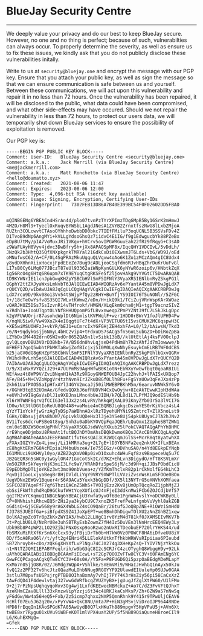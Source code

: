 # BlueJay Security Centre
---

We deeply value your privacy and do our best to keep BlueJay secure. However, no one and no thing is perfect; because of such, vulnerabilties can always occur. To properly determine the severity, as well as ensure us to fix these issues, we kindly ask that you do not publicly disclose these vulnerabilities initally.

Write to us at `security@bluejay.one` and encrypt the message with our PGP key. Ensure that you attach your public key, as well as sign the message so that we can ensure communication is safe between us and yourself. Between these communications, we will act upon this vulnerability and repair it in no less than 72 hours. Once the vulnerability has been repaired, it will be disclosed to the public, what data could have been compromised, and what other side-effects may have occured. Should we not repair the vulnerability in less than 72 hours, to protect our users data, we will temporarily shut down BlueJay services to ensure the possibility of exploitation is removed. 

Our PGP key is:
```
-----BEGIN PGP PUBLIC KEY BLOCK-----
Comment: User-ID:	BlueJay Security Centre <security@bluejay.one>
Comment: a.k.a.:	Jack Merrill (via BlueJay Security Centre) <me@jackmerrill.com>
Comment: a.k.a.:	Matt Ronchetto (via BlueJay Security Centre) <hello@doamatto.xyz>
Comment: Created:	2021-08-06 11:47
Comment: Expires:	2023-08-06 12:00
Comment: Type:	4,096-bit RSA (secret key available)
Comment: Usage:	Signing, Encryption, Certifying User-IDs
Comment: Fingerprint:	7302FEB13D86A7B40E399BC54F0F02602DD5FBAD


mQINBGENg6YBEACn4HSrAn4d/plo07tvnPzTYrXPImzTDgGMpB5By16SrK2mHmwJ
4MZO/H8Ml9+TyeclOxRuqvBYWSbL1AgdJNesA1ZVYB2ZrnxtfszNwG8lLxbZMjoA
RUZtn3COLcwvtCTAsoOYhhhoDwbbDD0bkc7TIEfFMiluP3oqUCNL5B3SSVsFDv4Z
D1TvoB9dNp6AngMYi+kVLLgYdsoGhsQz7iidvC4EiIG/f9g1EdwgucbYk88PZeBx
eDpBU7tMy/pIA7VoMuxJRi1VKgx+hVCrv5ovIPGWRGuuEah22fRz9fRqyG+C3sAD
z9WaFUAyH0Vyv4jdvc3DwBfrySh+jXx8APAOSpMF8x/IqcQHY1VDCIvL/5vDdLh/
JNzQk2b3HhtQ35QfXNXpkgnkTMRYal21GdkCxDi0EXwsmJT6Lds+VbG/WD9J/oEd
oMNufwsC62/A+CF/0L4SgPRAzMkuUgquQLVqvw4oAo6K1Zo1zMCzAQm4gIC8Udx4
y8ydDXHhnXiixHocxjFpdEEeZe7Bug9cADLjeoCSqfdm6RJvHBqZhrDuKrUuFvGl
LI7sB0Cy6LMq077JBczT87eUl93362aiWNpKynGULK6yNYwR6zoip6v/HNbtkZqX
ig56RcO4g6Htq6R6upm7xTK9EYuqCtgRKSFe5f2ljovHAkg9VYVGtCT5DwARAQAB
tD9KYWNrIE1lcnJpbGwgKHZpYSBCbHVlSmF5IFNlY3VyaXR5IENlbnRyZSkgPG1l
QGphY2ttZXJyaWxsLmNvbT6JAlQEEwEIAD4WIQRzAv6xPYantA45m8VPDwJgLdX7
rQUCYQ2D/wIbAwUJA8JqCgULCQgHAgYVCgkICwIEFgIDAQIeAQIXgAAKCRBPDwJg
LdX7rco9D/9kv08o13Vv54tSWjyPfQy2zRHY+BuYfjYS9IOI76T5uNONl//5ZFGC
1+/18cTeOwYsfv8S35QI7WLvtKWmw2/eDn/H+ikQ9k1/TCiZujVRnWspKArXWOaz
vOARJKOZ5DSs7SsIzvnR14vTHfrokf/HMGN/XLqEkm0chaOjM1+tgpT9acnzSIvZ
w7RdhTa+IooUTqptOLYNf8HHUQpomPGfLBvxnweqpZPmPYZNt39fC7L5kJkLgDpc
k2gVFUWUOrjr87asohqWplDt6NimlstKVPWqlF+wzr1HDD0rBWrV1foJlUPH94Fw
K/nqNU5iwR/Vw49XoZk4eI0qgtUFc7t4dX+VP3VETUO5tI5vsCMUK2MC6qspwH3C
+XE5wiMSUOHFzJ+vkYR/bEJ1+uCmrcIxYGFGHjZEH4xhFA+L0/l2/bAiwsN/Tkd3
/6/N+9qdykGsjj6NmyL4bHC2vip4+tFdxuDS7sACg5fn5GoLSubGZD+bDiRoZpBa
LZYbDx1M4482drnOSW2vdOr865ZQA5n1lvSibk13bB//klUtEtlAj4ksFV0OclpJ
gvlQLqovDBU3V0rD3BNb+7A/B56dn0hvLqjseD4PdHm8h7h2zAhfJd7mIowwwe/b
mFHEF17qoQ5wbhtPbMKTaBwjZofBIcjxj5I0M0LqXwNhyEsuykCmELRBTWF0dCBS
b25jaGV0dG8gKHZpYSBCbHVlSmF5IFNlY3VyaXR5IENlbnRyZSkgPGhlbGxvQGRv
YW1hdHRvLnh5ej6JAlQEEwEIAD4WIQRzAv6xPYantA45m8VPDwJgLdX7rQUCYQ2D
7AIbAwUJA8JqCgULCQgHAgYVCgkICwIEFgIDAQIeAQIXgAAKCRBPDwJgLdX7rezz
D/9/XIxRxRVYQZiJ29+A7UUPmMs9AgHWfwB0K1otN+EbWXyYwGwfbqt0qoaRBIUi
WEfAwz4t8WP9V/ZviBNqnH1kA3Rz9XGoyGNWEFOUB4JpC22hvhJ+lPAISxUXQop7
AFe/B45+M+CVZoWpgVr4tzhNvn9IrJZkuD8Gf0Llh8Fu+FgSYaUOw3qFeJXx4zPp
2kh61UafPAO5SaIpHfxAYl34GYV2mcaJj50ilMWEBPBKhM5m/6earuvNNWk5Y6vO
+/OGhW3tqB32UOmAe/GfedvQQXbJ6ufRUDVM4CxQwOyjw+8IeAkTEwwKIpH3dWAa
+eUVhJv9I9gGsVsDlJ1u9XBJnsLMnc4bUeJIDH/k7QL8d1L7LPfMJQ9odESlHb9b
Xl6rWTWNF6qrvQfCCIG3elIJx2zs4LvRV/hKkqWjXAL09iKnyZYb03r5a3lVCI7G
lD0w/Nt3tlDGtIoReUU8Q04A8+waMoie4nCBQRBJLgkgcDszmYES0rKiVbcz4sL4
qYzYT1xYckfjwGrzAgTyDSp7aWBhnAQxlRzTDyehUMYNi95ZmtrcT+ZlX5noLst9
lGHs/OBbsvjjdNa8hDW7/6pLvklUQDeHx3l3je3YSe8Uj54pkU8UyaCJTA2hJNv2
BV1iTes6dcruPSBeGt8yg/Snh3u0aDbKYOVQpFqaJQEh/LQuQmx1ZUpheSBTZWN1
cml0eSBDZW50cmUgPHNlY3VyaXR5QGJsdWVqYXkub25lPokCVAQTAQgAPhYhBHMC
/rE9hqe0DjmbxU8PAmAt1futBQJhDYOmAhsDBQkDwmoKBQsJCAcCBhUKCQgLAgQW
AgMBAh4BAheAAAoJEE8PAmAt1fut6ssQAI3CR2WQCqmJGlSS+McrR8qt8yatwhXX
yFXAxIGZYYvZo4Ljmwj/Li1kMRYa3ug+2L7gE+lD3YB5NFa2eq2nktK+IfLxBEAx
zE8hgKtERm7G0AcMIpia1M4buUszeA/Ie755EGz/+ODVhuSA0/n4Yd8EGkpEYNqb
I61MNUci9UKHVyl0yo/AZBZ2qXmV0Bp0ivD1Oxuhc4WHuFqf8zs9BapeceUq5u7C
JB2GEQR3n5sWC0y1wGylOR471GoCotSkIC/d7KZ+EhLvn3DigydO/HfT8KSVLmXr
Vm5OZRRrSkYeyrNjK3miI3Lfc9aY/VRAhDfz5peS6jM/c3d9H+qiJJBsPObdCicU
E9pEDbMgDT1joYKEz3wt3mo90nbVuea+z/YZfKmThclxR82p1rCkNolfEG4kLhC3
PqvDjIIooLxjyaBegBr8HjDVldLiYgY9VRY9XWPTlLVVziZvsnWsKLmSFOOe0BOn
UegVDNx2EWGv1Bquer4rS6A9ACa5Yuxk3bGpDDf/3X5l13NYTrG5oXNVhXOMfaea
5SFCOZ07AqeFfF7qf6ThziQACnZ5Wh5+TV0IjEzz2KvBjUmOpTQcqRoZ1jphMjZJ
ebSsiFkWfhzhdRqD9GCkufWHtYceXUficUJ4nFjeI3ddknMwiFCb6ZOJCdjbVf57
qgITM2vYCKqmuQINBGENg6YBEACjU3Ywfa9yvOf6Be1PgnWm4vslY+oDCWKBy0Ll
CP+8NNhishiRhcwEQ5rZHi2ya3kybCU9C7xnoZK5FrefPeLnfgnbVuVyhl8akZGB
oGdisQ+GjSCEw568y9rAGX4WbLGZ4sCO9QaBr/26tufGJoQBpZNE+RiOWziSmHdU
fJ378SJUEDfGa+siBfpdXS9Z41JoXpEPT+we8BmhDhDigwTOlXU2zNnZGhBZ1xqw
BolKA2ypZc0Tr8pZkKxZWYIA3/hwb12LLHgC1rv0YzM4d781kf0JXAMSEIvMKV7b
Jt+PqLbU8L8/NzRrU8e3uhSBTRyEsbZowmZ7fH4Iz5DuVEn3lNnHrcEEQ4EWy3Ly
Ubk9Bb8P4pWP2L1O29ZjbJPNxOsxp9ooRzwo2nUxRITDeobuEP720lrYHKS44/ud
fbSMXuMiRtXfKrSn6XcCcx93yJFBjiDrTb0b+H7kW0Vz0POWCF8HA6iDfveUU8iV
0D/f5oA8RaO6l//t/yft2g4ENri45LLElokAUtknTfhkbWRWVsRIpiiaa6PIeubd
SB72hroybK+cDo/zQk6gXHYXfLvPlNgu74CJX274g3XHeKpZsQ+TYIV7NjzYkkOu
n1+NtTZJQMI1EPABYFeqlrih/w9bG3qC8I2cSCRJrC4zcOTyghQ8WbggH9y+92Lk
uAYh0QARAQABiQI8BBgBCAAmFiEEcwL+sT2Gp7QOOZvFTw8CYC3V+60FAmENg6YC
GwwFCQPCagoACgkQTw8CYC3V+60s0A//Y5Fa+P8FUGD6Qi5pzpOaBEdgM3eMLapY
KxMo7n05jjO8R/02/J6Mdg3WQpA+VShlke/SnEmVMi9/WHaIJHvhGQ1nAyx50kJu
fvQ12z2PF327v6hcJtzGQazMuLOhbNNug9RGOYYF92UlawdEIUuleHp0SUJw0GAA
3stlu7M8pvfsUSPsjrgPTBB0OIhaBxmAy7vhIj7PY74K3rHsZiy56pi58CaCxXzZ
tAwFdQD41P4dewlvtaj327wwGdWRfbcgZVUZYyBX+jgUugJfZglXtPW60/U1lFMo
9+2j7rPzNpsUqhqyqoWxv3Og4wj1LxfdKEEwecNBMckuZ+Ao7C/dZ3FvVFtQJhxT
AzeKHmCZav8Llll33xRnzwVipYzzji6t34c4URKJkaCsMksP/Zh+6ZW9a57nNwSq
yFGdGw/Ww4a56HeQ5+Fxb/Zz5icmp7qhxx2NXP5QmnRhnk9Y415r9TPwUljCEAV6
RcHlf07Eu5J62g20v/xPyYvW4+QkC8NU/mta7P+HiN3gMSvjViDroIJP9644RNDe
HPD8frEqqIn1KAoSPGdKTA05AwUydB0Q7lxHKu7h889mpgvY5HpVPaU5j+AVm6Xt
twBE8xr7Rygu01xUVu9iWBFeKOT1mlVPX4uaY2UP/5f5NB89QiaQuneH8roeCIl9
L6/KuhEXMgQ=
=Gfek
-----END PGP PUBLIC KEY BLOCK-----
```

